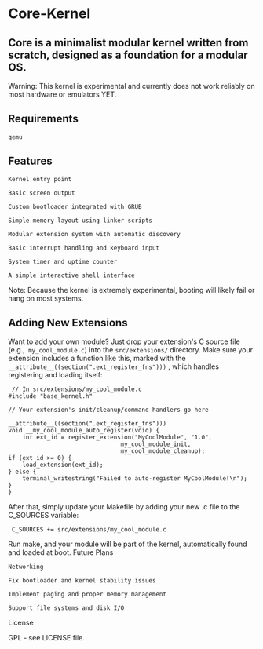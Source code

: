 # Core-Kernel

## Core is a minimalist modular kernel written from scratch, designed as a foundation for a modular OS.

Warning: This kernel is experimental and currently does not work reliably on most hardware or emulators YET.
## Requirements

    qemu

## Features

    Kernel entry point

    Basic screen output

    Custom bootloader integrated with GRUB

    Simple memory layout using linker scripts

    Modular extension system with automatic discovery

    Basic interrupt handling and keyboard input

    System timer and uptime counter

    A simple interactive shell interface

Note: Because the kernel is extremely experimental, booting will likely fail or hang on most systems.

## Adding New Extensions

Want to add your own module? Just drop your extension's C source file (e.g.,``` my_cool_module.c```) into the ```src/extensions/``` directory. Make sure your extension includes a function like this, marked with the ```__attribute__((section(".ext_register_fns")))``` , which handles registering and loading itself:

     // In src/extensions/my_cool_module.c 
    #include "base_kernel.h"

    // Your extension's init/cleanup/command handlers go here

    __attribute__((section(".ext_register_fns")))
    void __my_cool_module_auto_register(void) {
        int ext_id = register_extension("MyCoolModule", "1.0",
                                    my_cool_module_init,
                                    my_cool_module_cleanup);
    if (ext_id >= 0) {
        load_extension(ext_id);
    } else {
        terminal_writestring("Failed to auto-register MyCoolModule!\n");
    }
    } 

After that, simply update your Makefile by adding your new .c file to the C_SOURCES variable:

     C_SOURCES += src/extensions/my_cool_module.c 

Run make, and your module will be part of the kernel, automatically found and loaded at boot.
Future Plans

    Networking

    Fix bootloader and kernel stability issues

    Implement paging and proper memory management

    Support file systems and disk I/O

License

GPL - see LICENSE file.
